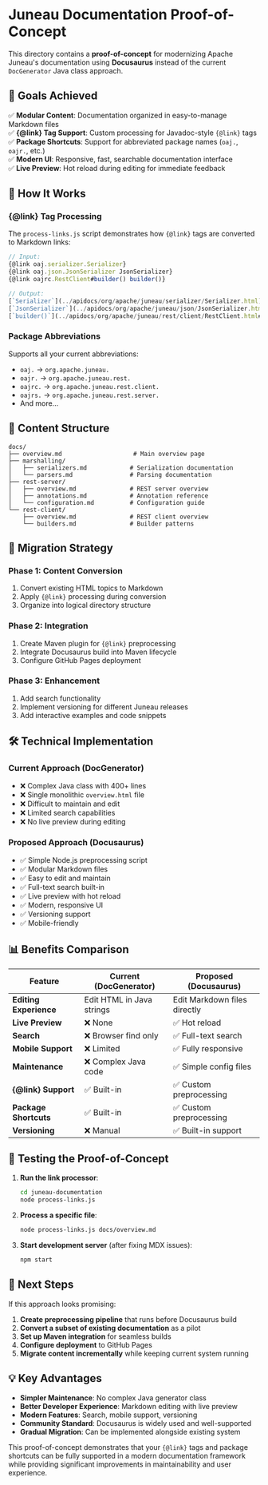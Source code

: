 # Juneau Documentation Proof-of-Concept

This directory contains a **proof-of-concept** for modernizing Apache Juneau's documentation using **Docusaurus** instead of the current `DocGenerator` Java class approach.

## 🎯 **Goals Achieved**

✅ **Modular Content**: Documentation organized in easy-to-manage Markdown files  
✅ **{@link} Tag Support**: Custom processing for Javadoc-style `{@link}` tags  
✅ **Package Shortcuts**: Support for abbreviated package names (`oaj.`, `oajr.`, etc.)  
✅ **Modern UI**: Responsive, fast, searchable documentation interface  
✅ **Live Preview**: Hot reload during editing for immediate feedback  

## 🔧 **How It Works**

### **{@link} Tag Processing**

The `process-links.js` script demonstrates how `{@link}` tags are converted to Markdown links:

```javascript
// Input:
{@link oaj.serializer.Serializer}
{@link oaj.json.JsonSerializer JsonSerializer}  
{@link oajrc.RestClient#builder() builder()}

// Output:
[`Serializer`](../apidocs/org/apache/juneau/serializer/Serializer.html)
[`JsonSerializer`](../apidocs/org/apache/juneau/json/JsonSerializer.html)
[`builder()`](../apidocs/org/apache/juneau/rest/client/RestClient.html#builder())
```

### **Package Abbreviations**

Supports all your current abbreviations:
- `oaj.` → `org.apache.juneau.`
- `oajr.` → `org.apache.juneau.rest.`
- `oajrc.` → `org.apache.juneau.rest.client.`
- `oajrs.` → `org.apache.juneau.rest.server.`
- And more...

## 📁 **Content Structure**

```
docs/
├── overview.md                    # Main overview page
├── marshalling/
│   ├── serializers.md            # Serialization documentation
│   └── parsers.md                # Parsing documentation
├── rest-server/
│   ├── overview.md               # REST server overview
│   ├── annotations.md            # Annotation reference
│   └── configuration.md          # Configuration guide
└── rest-client/
    ├── overview.md               # REST client overview
    └── builders.md               # Builder patterns
```

## 🚀 **Migration Strategy**

### **Phase 1: Content Conversion**
1. Convert existing HTML topics to Markdown
2. Apply `{@link}` processing during conversion
3. Organize into logical directory structure

### **Phase 2: Integration**
1. Create Maven plugin for `{@link}` preprocessing
2. Integrate Docusaurus build into Maven lifecycle
3. Configure GitHub Pages deployment

### **Phase 3: Enhancement**
1. Add search functionality
2. Implement versioning for different Juneau releases
3. Add interactive examples and code snippets

## 🛠 **Technical Implementation**

### **Current Approach (DocGenerator)**
- ❌ Complex Java class with 400+ lines
- ❌ Single monolithic `overview.html` file
- ❌ Difficult to maintain and edit
- ❌ Limited search capabilities
- ❌ No live preview during editing

### **Proposed Approach (Docusaurus)**
- ✅ Simple Node.js preprocessing script
- ✅ Modular Markdown files
- ✅ Easy to edit and maintain
- ✅ Full-text search built-in
- ✅ Live preview with hot reload
- ✅ Modern, responsive UI
- ✅ Versioning support
- ✅ Mobile-friendly

## 📊 **Benefits Comparison**

| Feature | Current (DocGenerator) | Proposed (Docusaurus) |
|---------|----------------------|----------------------|
| **Editing Experience** | Edit HTML in Java strings | Edit Markdown files directly |
| **Live Preview** | ❌ None | ✅ Hot reload |
| **Search** | ❌ Browser find only | ✅ Full-text search |
| **Mobile Support** | ❌ Limited | ✅ Fully responsive |
| **Maintenance** | ❌ Complex Java code | ✅ Simple config files |
| **{@link} Support** | ✅ Built-in | ✅ Custom preprocessing |
| **Package Shortcuts** | ✅ Built-in | ✅ Custom preprocessing |
| **Versioning** | ❌ Manual | ✅ Built-in support |

## 🧪 **Testing the Proof-of-Concept**

1. **Run the link processor**:
   ```bash
   cd juneau-documentation
   node process-links.js
   ```

2. **Process a specific file**:
   ```bash
   node process-links.js docs/overview.md
   ```

3. **Start development server** (after fixing MDX issues):
   ```bash
   npm start
   ```

## 🔄 **Next Steps**

If this approach looks promising:

1. **Create preprocessing pipeline** that runs before Docusaurus build
2. **Convert a subset of existing documentation** as a pilot
3. **Set up Maven integration** for seamless builds
4. **Configure deployment** to GitHub Pages
5. **Migrate content incrementally** while keeping current system running

## 💡 **Key Advantages**

- **Simpler Maintenance**: No complex Java generator class
- **Better Developer Experience**: Markdown editing with live preview
- **Modern Features**: Search, mobile support, versioning
- **Community Standard**: Docusaurus is widely used and well-supported
- **Gradual Migration**: Can be implemented alongside existing system

This proof-of-concept demonstrates that your `{@link}` tags and package shortcuts can be fully supported in a modern documentation framework while providing significant improvements in maintainability and user experience.
